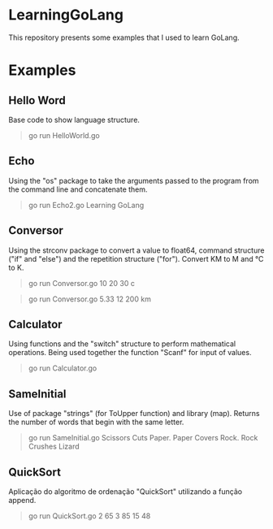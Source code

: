 # LearningGoLang
This repository presents some examples that I used to learn GoLang.

# Examples
## Hello Word
Base code to show language structure.
> go run HelloWorld.go

## Echo
Using the "os" package to take the arguments passed to the program from the command line and concatenate them.
> go run Echo2.go Learning GoLang

## Conversor
Using the strconv package to convert a value to float64, command structure ("if" and "else") and the repetition structure ("for"). Convert KM to M and °C to K. 
> go run Conversor.go 10 20 30 c

> go run Conversor.go 5.33 12 200 km

## Calculator
Using functions and the "switch" structure to perform mathematical operations. Being used together the function "Scanf" for input of values.
> go run Calculator.go

## SameInitial
Use of package "strings" (for ToUpper function) and library (map). Returns the number of words that begin with the same letter.
> go run SameInitial.go Scissors Cuts Paper. Paper Covers Rock. Rock Crushes Lizard

## QuickSort
Aplicação do algoritmo de ordenação "QuickSort" utilizando a função append.
> go run QuickSort.go 2 65 3 85 15 48

